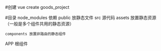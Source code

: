 #创建
vue create goods_project

#目录
node_modules 依赖
public 放静态文件
src 源代码
    assets 放置静态资源（一般是多个组件共用的静态资源）

    components 放置非路由的静态组件

APP 根组件